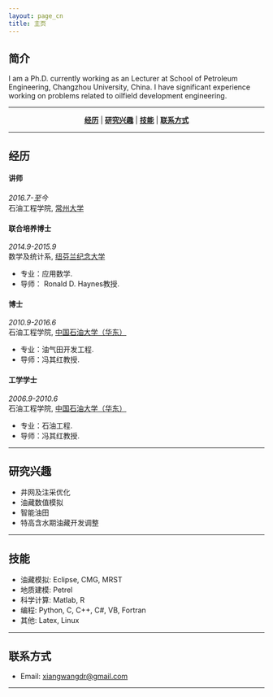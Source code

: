 ```yaml
---
layout: page_cn
title: 主页
---
```


## 简介

I am a Ph.D. currently working as an Lecturer at School of Petroleum Engineering, Changzhou University, China. I have significant experience working on problems related to oilfield development engineering.  

---

<p align="center">
    <b><a href="#experiences">经历</a></b>
    |
    <b><a href="#research-interests">研究兴趣</a></b>
	|
    <b><a href="#skills">技能</a></b>
	|
    <b><a href="#contacts">联系方式</a></b>
</p>

---

## <span id="experiences">经历</span>

#### 讲师

_2016.7-至今_     
石油工程学院, [常州大学](http://www.cczu.edu.cn)    

#### 联合培养博士

_2014.9-2015.9_      
数学及统计系, [纽芬兰纪念大学](http://www.mun.ca)     
   	
* 专业：应用数学.
* 导师： Ronald D. Haynes教授.

#### 博士

_2010.9-2016.6_    
石油工程学院, [中国石油大学（华东）](http://www.upc.edu.cn)    

* 专业：油气田开发工程.
* 导师：冯其红教授.

#### 工学学士

_2006.9-2010.6_    
石油工程学院, [中国石油大学（华东）](http://www.upc.edu.cn)    

* 专业：石油工程.
* 导师：冯其红教授.

---

## <span id="research-interests">研究兴趣</span>

* 井网及注采优化
* 油藏数值模拟
* 智能油田
* 特高含水期油藏开发调整

---

## <span id="skills">技能</span>

* 油藏模拟: Eclipse, CMG, MRST
* 地质建模: Petrel
* 科学计算: Matlab, R
* 编程: Python, C, C++, C#, VB, Fortran
* 其他: Latex, Linux

---

## <span id="contacts">联系方式</span>

* Email: <xiangwangdr@gmail.com>

---
